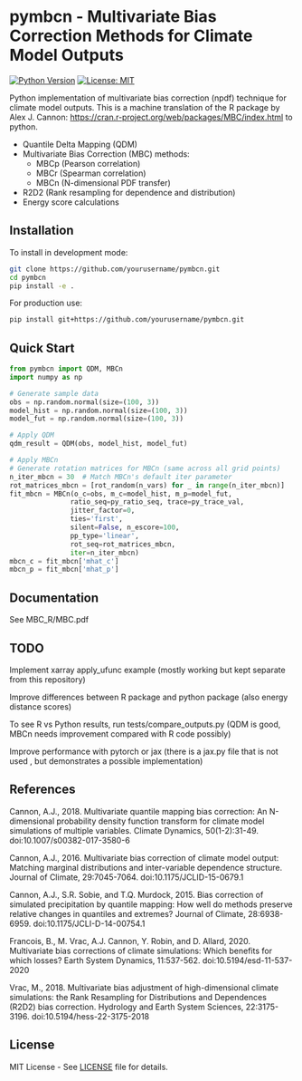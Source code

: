 # pymbcn - Multivariate Bias Correction Methods for Climate Model Outputs

[![Python Version](https://img.shields.io/badge/python-3.8%2B-blue)](https://www.python.org/)
[![License: MIT](https://img.shields.io/badge/License-MIT-yellow.svg)](https://opensource.org/licenses/MIT)

Python implementation of multivariate bias correction (npdf) technique for climate model outputs. This is a machine translation of the R package by Alex J. Cannon: https://cran.r-project.org/web/packages/MBC/index.html to python.

- Quantile Delta Mapping (QDM)
- Multivariate Bias Correction (MBC) methods:
  - MBCp (Pearson correlation)
  - MBCr (Spearman correlation)
  - MBCn (N-dimensional PDF transfer)
- R2D2 (Rank resampling for dependence and distribution)
- Energy score calculations

## Installation

To install in development mode:

```bash
git clone https://github.com/yourusername/pymbcn.git
cd pymbcn
pip install -e .
```

For production use:

```bash
pip install git+https://github.com/yourusername/pymbcn.git
```

## Quick Start

```python
from pymbcn import QDM, MBCn
import numpy as np

# Generate sample data
obs = np.random.normal(size=(100, 3))
model_hist = np.random.normal(size=(100, 3))
model_fut = np.random.normal(size=(100, 3))

# Apply QDM
qdm_result = QDM(obs, model_hist, model_fut)

# Apply MBCn
# Generate rotation matrices for MBCn (same across all grid points)
n_iter_mbcn = 30  # Match MBCn's default iter parameter
rot_matrices_mbcn = [rot_random(n_vars) for _ in range(n_iter_mbcn)]
fit_mbcn = MBCn(o_c=obs, m_c=model_hist, m_p=model_fut,
               ratio_seq=py_ratio_seq, trace=py_trace_val,
               jitter_factor=0, 
               ties='first',    
               silent=False, n_escore=100,
               pp_type='linear',
               rot_seq=rot_matrices_mbcn,
               iter=n_iter_mbcn)
mbcn_c = fit_mbcn['mhat_c']
mbcn_p = fit_mbcn['mhat_p']

```

## Documentation

See MBC_R/MBC.pdf

## TODO

Implement xarray apply_ufunc example (mostly working but kept separate from this repository)

Improve differences between R package and python package (also energy distance scores)

To see R vs Python results, run tests/compare_outputs.py (QDM is good, MBCn needs improvement compared with R code possibly)

Improve performance with pytorch or jax (there is a jax.py file that is not used , but demonstrates a possible implementation)

## References

Cannon, A.J., 2018. Multivariate quantile mapping bias correction: An N-dimensional probability density function transform for climate model simulations of multiple variables. Climate Dynamics, 50(1-2):31-49. doi:10.1007/s00382-017-3580-6

Cannon, A.J., 2016. Multivariate bias correction of climate model output: Matching marginal distributions and inter-variable dependence structure. Journal of Climate, 29:7045-7064. doi:10.1175/JCLID-15-0679.1

Cannon, A.J., S.R. Sobie, and T.Q. Murdock, 2015. Bias correction of simulated precipitation by quantile mapping: How well do methods preserve relative changes in quantiles and extremes? Journal of Climate, 28:6938-6959. doi:10.1175/JCLI-D-14-00754.1

Francois, B., M. Vrac, A.J. Cannon, Y. Robin, and D. Allard, 2020. Multivariate bias corrections of climate simulations: Which benefits for which losses? Earth System Dynamics, 11:537-562. doi:10.5194/esd-11-537-2020

Vrac, M., 2018. Multivariate bias adjustment of high-dimensional climate simulations: the Rank Resampling for Distributions and Dependences (R2D2) bias correction. Hydrology and Earth System Sciences, 22:3175-3196. doi:10.5194/hess-22-3175-2018

## License

MIT License - See [LICENSE](LICENSE) file for details.
